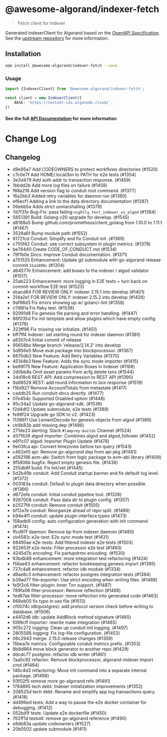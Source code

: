 
# @awesome-algorand/indexer-fetch
> Fetch client for Indexer

Generated IndexerClient for Algorand based on the [OpenAPI Specification](https://raw.githubusercontent.com/algorand/indexer/v3.0.0/api/indexer.oas3.yml). 
See the [upstream repository](https://github.com/algorand/indexer) for more information.

## Installation

```bash
npm install @awesome-algorand/indexer-fetch --save
```

### Usage

```typescript
import {IndexerClient} from '@awesome-algorand/indexer-fetch';

const client = new IndexerClient({
    BASE: 'https://testnet-idx.algonode.cloud/',
})
```

#### See the full [API Documentation](https://awesome-algorand.github.io/algo-fetch/guides/clients/indexer/) for more information

# Change Log
## Changelog
* d9e95a7 Add CODEOWNERS to protect workflows directories (#1520)
* c7c0e7f Add HOME/.local/bin to PATH for e2e tests (#1354)
* 3e3d479 Add auth addr to transaction response. (#1459)
* 1bbdd2b Add more log files on failure (#1458)
* f88a216 Add version flag to conduit root command. (#1377)
* 16a2bb3 Added retry variables for daemon run (#1380)
* ef6ecf1 Adding a link to the data directory documentation (#1287)
* 06ebb5a Adds strict unmarshalling (#1379)
* 7d7f31e Bug-Fix: pass failing `nightly_test_indexer_vs_algod` (#1364)
* 5851391 Build: Golang v20 upgrade for develop. (#1545)
* d8188a5 Bump github.com/prometheus/client_golang from 1.10.0 to 1.11.1 (#1467)
* 3528a6f Bump module path (#1552)
* 81721cd Conduit: Simplify and fix Conduit init. (#1369)
* c755f42 Conduit: use correct subsystem in plugin metrics. (#1378)
* be76440 Create CODE_OF_CONDUCT.md (#1534)
* 79f1b0e Docs: Improve Conduit documentation. (#1371)
* a751525 Enhancement: Update git submodule with go-algorand release commit `31a1099c` (#1304)
* d64577e Enhancement: add boxes to the indexer / algod validator (#1517)
* 25ab223 Enhancement: more logging in E2E tests + turn back on commit-workflow E2E test (#1523)
* ebacd84 FOR REVIEW ONLY: indexer 2.15.1 into develop (#1401)
* 314a2e1 FOR REVIEW ONLY: indexer 2.15.2 into develop (#1426)
* 9af98d3 Fix errors showing up w/ golanci-lint (#1358)
* c11881a Fix flaky test. (#1538)
* 92991d8 Fix genesis file parsing and error handling. (#1447)
* 66f035d Fix init template and allow plugins which have empty config. (#1376)
* 323ff96 Fix missing var initialize. (#1451)
* bff7ff4 Indexer: set starting round for indexer daemon (#1381)
* a8307c4 Initial commit of release
* 95658bc Merge branch 'release/2.14.2' into develop
* 5d956e5 Move eval package into blockprocessor. (#1367)
* 6670db3 New Feature: Add Retry Variables (#1370)
* 451d4b3 New Feature: Adds the sync mode importer  (#1415)
* be89f75 New Feature: Application Boxes in Indexer (#1168)
* 2d0bb8a Omit asset params from acfg delete txns (#1544)
* 34d18c6 REST API: Add compression to REST API (#1390)
* 9a98528 REST: add round information to box response (#1519)
* f16d927 Remove AccountTotals from metastate (#1417)
* caddb25 Run conduit-docs directly. (#1477)
* 07e454c Supported Disabled option (#1448)
* 95c34a2 Update go-algorand-sdk. (#1536)
* f2d4df2 Update submodule, e2e tests (#1388)
* fe96f24 Upgrade go SDK to v2. (#1423)
* 11396f1 Use LenientDecode for genesis objects from algod (#1389)
* cb9b83b add missing dep (#1496)
* 271de23 alerting: Slack `#lamprey-builds` Channel (#1524)
* d37f828 algod importer: Combines algod and algod_follower (#1452)
* e6f1c07 algod: Importer Plugin Update (#1478)
* 9e03fca api: Convert timezones before txn query (#1543)
* c462ef0 api: Remove go-algorand dep from api pkg (#1481)
* a592196 avm-abi: Switch from logic package to avm-abi library (#1409)
* 9f5806b bugfix: Reject empty genesis file. (#1436)
* 255db8f build: Fix lint/vet (#1445)
* 5d2b49b conduit: Add Conduit startup banner and fix default log level. (#1372)
* 003183a conduit: Default to plugin data directory when possible. (#1366)
* d672efe conduit: Initial conduit pipeline tool. (#1326)
* 9267008 conduit: Pass data dir to plugin config. (#1357)
* b2527f4 conduit: Remove conduit (#1505)
* bf12a7e conduit: Reorganize ahead of repo split. (#1489)
* b94e4f1 conduit: update plugin interface types (#1473)
* 158adb9 config: auto configuration generation with init command (#1474)
* ffcd97f daemon: Remove bp from indexer daemon (#1480)
* cb4581c e2e-test: E2e sync mode test (#1431)
* 68495ae e2e-tests: Add filtered indexer e2e tests (#1503)
* 922653f e2e-tests: Filter processor e2e test (#1493)
* 4245d7b encoding: Fix partupdrmv encoding. (#1530)
* 63bdb86 enhancement: more integration test refactoring (#1424)
* f56ae83 enhancement: refactor bookkeeping.genesis import  (#1385)
* 727c4a8 enhancement: refactor idb module (#1334)
* d6ae8c3 enhancement: refactor postgres integration tests (#1384)
* b39ad77 file-exporter: Use strict encoding when writing files. (#1488)
* fe5f2c6 filter-plugin: Inner Txn support. (#1487)
* 789fa06 filter-processor: Remove reflection (#1468)
* 1ed87ae filter-processor: move reflection into generated code (#1463)
* 668eb05 fix typo in oas file (#1512)
* cf0074c idb(postgres): add protocol version check before writing to database. (#1506)
* e4412d6 idb: update AddBlock method signature (#1465)
* f099cff importer: rewrite make integration  (#1485)
* 905c272 logging: Clean up conduit init logging. (#1497)
* 2805588 logging: Fix log-file configuration. (#1453)
* 06c2943 merge: 2.15.0 release changes (#1359)
* 15bea7e metrics: Configurable conduit metrics prefix. (#1353)
* 8b8d964 move block generator to another repo (#1429)
* ddcdc77 postgres: refactor idb writer (#1461)
* 7aa0c92 refactor: Remove blockprocessor, algorand-indexer import cmd (#1484)
* 146c4d3 refactoring: Move init command into a separate internal package. (#1498)
* 93f02f5 remove more go-algorand refs (#1491)
* 1784895 tech debt: Indexer initialization improvements (#1352)
* 208525d tech debt: Rename and simplify app log transactions query. (#1418)
* dd496ed tests: Add a way to pause the e2e docker container for debugging. (#1412)
* 052bd1f tests: Update e2e dockerfile (#1450)
* 762ff1d testutil: remove go-algorand reference (#1490)
* e8db83a update codeowners (#1527)
* 20b0502 update submodule (#1411)

